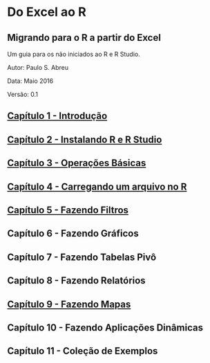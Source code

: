 # Do Excel ao R

## Migrando para o R a partir do Excel

Um guia para os não iniciados ao R e R Studio.

Autor: Paulo S. Abreu

Data: Maio 2016

Versão: 0.1

## [Capítulo 1 - Introdução](introducao)

## [Capítulo 2 - Instalando R e R Studio](instalando)

## [Capítulo 3 - Operações Básicas](opbasicas)

## [Capítulo 4 - Carregando um arquivo no R](carregando)

## [Capítulo 5 - Fazendo Filtros](cap5)

## Capítulo 6 - Fazendo Gráficos

## Capítulo 7 - Fazendo Tabelas Pivô

## Capítulo 8 - Fazendo Relatórios

## [Capítulo 9 - Fazendo Mapas](cap8)

## Capítulo 10 - Fazendo Aplicações Dinâmicas

## Capítulo 11 - Coleção de Exemplos





